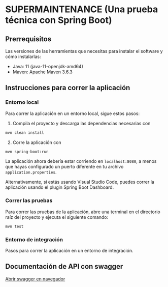 # SUPERMAINTENANCE (Una prueba técnica con Spring Boot)


## Prerrequisitos
Las versiones de las herramientas que necesitas para instalar el software y cómo instalarlas:

- Java: 11 (java-11-openjdk-amd64) 
- Maven: Apache Maven 3.6.3


## Instrucciones para correr la aplicación

### Entorno local
Para correr la aplicación en un entorno local, sigue estos pasos:

1. Compila el proyecto y descarga las dependencias necesarias con 
```bash
mvn clean install
```
2. Corre la aplicación con
```bash
mvn spring-boot:run
```

La aplicación ahora debería estar corriendo en `localhost:8080`, a menos que hayas configurado un puerto diferente en tu archivo `application.properties`.

Alternativamente, si estás usando Visual Studio Code, puedes correr la aplicación usando el plugin Spring Boot Dashboard.

### Correr las pruebas
Para correr las pruebas de la aplicación, abre una terminal en el directorio raíz del proyecto y ejecuta el siguiente comando:
```bash
mvn test
```

### Entorno de integración
Pasos para correr la aplicación en un entorno de integración.


## Documentación de API con swagger
[Abrir swagger en navegador](http://localhost:8080/swagger-ui.html)


